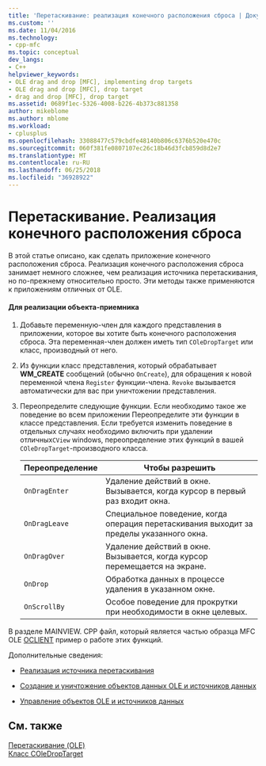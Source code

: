 ```yaml
---
title: 'Перетаскивание: реализация конечного расположения сброса | Документы Microsoft'
ms.custom: ''
ms.date: 11/04/2016
ms.technology:
- cpp-mfc
ms.topic: conceptual
dev_langs:
- C++
helpviewer_keywords:
- OLE drag and drop [MFC], implementing drop targets
- OLE drag and drop [MFC], drop target
- drag and drop [MFC], drop target
ms.assetid: 0689f1ec-5326-4008-b226-4b373c881358
author: mikeblome
ms.author: mblome
ms.workload:
- cplusplus
ms.openlocfilehash: 33088477c579cbdfe48140b806c6376b520e470c
ms.sourcegitcommit: 060f381fe0807107ec26c18b46d3fcb859d8d2e7
ms.translationtype: MT
ms.contentlocale: ru-RU
ms.lasthandoff: 06/25/2018
ms.locfileid: "36928922"
---
```

# <a name="drag-and-drop-implementing-a-drop-target"></a>Перетаскивание. Реализация конечного расположения сброса
В этой статье описано, как сделать приложение конечного расположения сброса. Реализация конечного расположения сброса занимает немного сложнее, чем реализация источника перетаскивания, но по-прежнему относительно просто. Эти методы также применяются к приложениям отличных от OLE.  
  
#### <a name="to-implement-a-drop-target"></a>Для реализации объекта-приемника  
  
1.  Добавьте переменную-член для каждого представления в приложении, которое вы хотите быть конечного расположения сброса. Эта переменная-член должен иметь тип `COleDropTarget` или класс, производный от него.  
  
2.  Из функции класс представления, который обрабатывает **WM_CREATE** сообщений (обычно `OnCreate`), для обращения к новой переменной члена `Register` функции-члена. `Revoke` вызывается автоматически для вас при уничтожении представления.  
  
3.  Переопределите следующие функции. Если необходимо такое же поведение во всем приложении Переопределите эти функции в классе представления. Если требуется изменить поведение в отдельных случаях необходимо включить при удалении отличных`CView` windows, переопределение этих функций в вашей `COleDropTarget`-производного класса.  
  
    |Переопределение|Чтобы разрешить|  
    |--------------|--------------|  
    |`OnDragEnter`|Удаление действий в окне. Вызывается, когда курсор в первый раз входит окна.|  
    |`OnDragLeave`|Специальное поведение, когда операция перетаскивания выходит за пределы указанного окна.|  
    |`OnDragOver`|Удаление действий в окне. Вызывается, когда курсор перемещается на экране.|  
    |`OnDrop`|Обработка данных в процессе удаления в указанном окне.|  
    |`OnScrollBy`|Особое поведение для прокрутки при необходимости в окне целевых.|  
  
 В разделе MAINVIEW. CPP файл, который является частью образца MFC OLE [OCLIENT](../visual-cpp-samples.md) пример о работе этих функций.  
  
 Дополнительные сведения:  
  
-   [Реализация источника перетаскивания](../mfc/drag-and-drop-implementing-a-drop-source.md)  
  
-   [Создание и уничтожение объектов данных OLE и источников данных](../mfc/data-objects-and-data-sources-creation-and-destruction.md)  
  
-   [Управление объектов OLE и источников данных](../mfc/data-objects-and-data-sources-manipulation.md)  
  
## <a name="see-also"></a>См. также  
 [Перетаскивание (OLE)](../mfc/drag-and-drop-ole.md)   
 [Класс COleDropTarget](../mfc/reference/coledroptarget-class.md)
